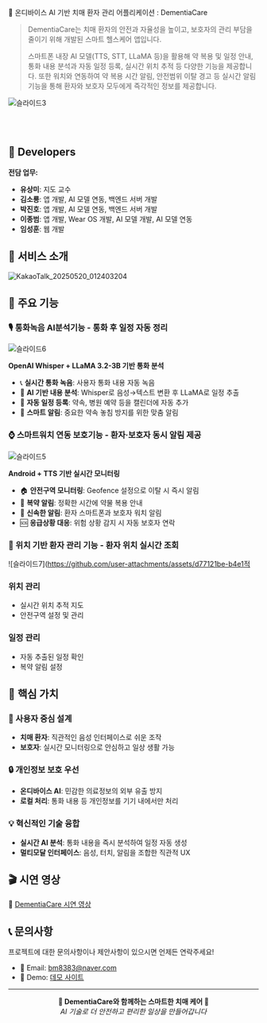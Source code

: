🧠 온디바이스 AI 기반 치매 환자 관리 어플리케이션 : DementiaCare
> DementiaCare는 치매 환자의 안전과 자율성을 높이고, 보호자의 관리 부담을 줄이기 위해 개발된 스마트 헬스케어 앱입니다.
>
> 스마트폰 내장 AI 모델(TTS, STT, LLaMA 등)을 활용해 약 복용 및 일정 안내, 통화 내용 분석과 자동 일정 등록, 실시간 위치 추적 등
> 다양한 기능을 제공합니다. 또한 워치와 연동하여 약 복용 시간 알림, 안전범위 이탈 경고 등 실시간 알림 기능을 통해 환자와 보호자
> 모두에게 즉각적인 정보를 제공합니다.

![슬라이드3](https://github.com/user-attachments/assets/571941a9-4130-45d9-932c-64411ad25638)

<br/><br/>

## 🍁 Developers

**전담 업무:**
- **유상미**: 지도 교수
- **김소룡**: 앱 개발, AI 모델 연동, 백엔드 서버 개발
- **박진호**: 앱 개발, AI 모델 연동, 백엔드 서버 개발  
- **이종범**: 앱 개발, Wear OS 개발, AI 모델 개발, AI 모델 연동
- **임성훈**: 웹 개발

## 📌 서비스 소개
![KakaoTalk_20250520_012403204](https://github.com/user-attachments/assets/a2d98ea8-00c7-49c0-b687-66d7571deb92)


## 🚀 주요 기능

### 🎙️ 통화녹음 AI분석기능 - 통화 후 일정 자동 정리
![슬라이드6](https://github.com/user-attachments/assets/0afa7ded-dee3-4beb-85b8-cdd5b6f1dc22)


**OpenAI Whisper + LLaMA 3.2-3B 기반 통화 분석**
- 📞 **실시간 통화 녹음**: 사용자 통화 내용 자동 녹음
- 🧠 **AI 기반 내용 분석**: Whisper로 음성→텍스트 변환 후 LLaMA로 일정 추출
- 📅 **자동 일정 등록**: 약속, 병원 예약 등을 캘린더에 자동 추가
- 🔔 **스마트 알림**: 중요한 약속 놓침 방지를 위한 맞춤 알림

### ⌚ 스마트워치 연동 보호기능 - 환자·보호자 동시 알림 제공
![슬라이드5](https://github.com/user-attachments/assets/c626f7be-2001-4208-8473-ce5817db8577)


**Android + TTS 기반 실시간 모니터링**
- 🏠 **안전구역 모니터링**: Geofence 설정으로 이탈 시 즉시 알림
- 💊 **복약 알림**: 정확한 시간에 약물 복용 안내
- 📱 **신속한 알림**: 환자 스마트폰과 보호자 워치 알림
- 🆘 **응급상황 대응**: 위험 상황 감지 시 자동 보호자 연락

### 📍 위치 기반 환자 관리 기능 - 환자 위치 실시간 조회
![슬라이드7](https://github.com/user-attachments/assets/d77121be-b4e1적

### 위치 관리
- 실시간 위치 추적 지도
- 안전구역 설정 및 관리

### 일정 관리
- 자동 추출된 일정 확인
- 복약 알림 설정

## 🎯 핵심 가치

### 👥 사용자 중심 설계
- **치매 환자**: 직관적인 음성 인터페이스로 쉬운 조작
- **보호자**: 실시간 모니터링으로 안심하고 일상 생활 가능

### 🔒 개인정보 보호 우선
- **온디바이스 AI**: 민감한 의료정보의 외부 유출 방지
- **로컬 처리**: 통화 내용 등 개인정보를 기기 내에서만 처리

### 💡 혁신적인 기술 융합
- **실시간 AI 분석**: 통화 내용을 즉시 분석하여 일정 자동 생성
- **멀티모달 인터페이스**: 음성, 터치, 알림을 조합한 직관적 UX


## 🎬 시연 영상
🔗 [DementiaCare 시연 영상](https://youtu.be/demo-video-link)

## 📞 문의사항
프로젝트에 대한 문의사항이나 제안사항이 있으시면 언제든 연락주세요!

- 📧 Email: bm8383@naver.com
- 📱 Demo: [데모 사이트](https://dementia-care-demo.vercel.app)

---

<div align="center">
  <strong>🧠 DementiaCare와 함께하는 스마트한 치매 케어 🧠</strong>
  <br/>
  <em>AI 기술로 더 안전하고 편리한 일상을 만들어갑니다</em>
</div>
